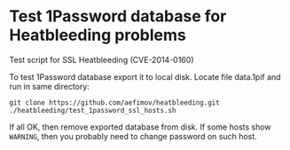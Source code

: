 Test 1Password database for Heatbleeding problems
============

Test script for SSL Heatbleeding (CVE-2014-0160)

To test 1Password database export it to local disk. Locate file data.1pif and run in same directory:
```
git clone https://github.com/aefimov/heatbleeding.git
./heatbleeding/test_1password_ssl_hosts.sh
```

If all OK, then remove exported database from disk. If some hosts show `WARNING`, then you probably need to change password on such host.
